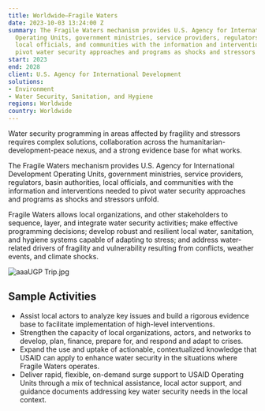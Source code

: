 ```yaml
---
title: Worldwide—Fragile Waters
date: 2023-10-03 13:24:00 Z
summary: The Fragile Waters mechanism provides U.S. Agency for International Development
  Operating Units, government ministries, service providers, regulators, basin authorities,
  local officials, and communities with the information and interventions needed to
  pivot water security approaches and programs as shocks and stressors unfold.
start: 2023
end: 2028
client: U.S. Agency for International Development
solutions:
- Environment
- Water Security, Sanitation, and Hygiene
regions: Worldwide
country: Worldwide
---
```


Water security programming in areas affected by fragility and stressors requires complex solutions, collaboration across the humanitarian-development-peace nexus, and a strong evidence base for what works. 

The Fragile Waters mechanism provides U.S. Agency for International Development Operating Units, government ministries, service providers, regulators, basin authorities, local officials, and communities with the information and interventions needed to pivot water security approaches and programs as shocks and stressors unfold.

Fragile Waters allows local organizations, and other stakeholders to sequence, layer, and integrate water security activities; make effective programming decisions; develop robust and resilient local water, sanitation, and hygiene systems capable of adapting to stress; and address water-related drivers of fragility and vulnerability resulting from conflicts, weather events, and climate shocks.

![aaaUGP Trip.jpg](/uploads/aaaUGP%20Trip.jpg)
 
## Sample Activities
 
* Assist local actors to analyze key issues and build a rigorous evidence base to facilitate implementation of high-level interventions.
* Strengthen the capacity of local organizations, actors, and networks to develop, plan, finance, prepare for, and respond and adapt to crises. 
* Expand the use and uptake of actionable, contextualized knowledge that USAID can apply to enhance water security in the situations where Fragile Waters operates.
* Deliver rapid, flexible, on-demand surge support to USAID Operating Units through a mix of technical assistance, local actor support, and guidance documents addressing key water security needs in the local context.
